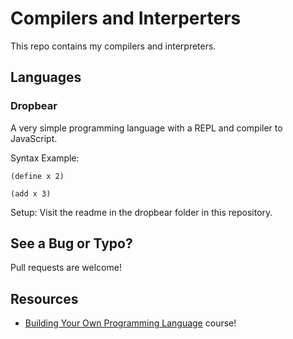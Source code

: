 # Compilers and Interperters
This repo contains my compilers and interpreters.

## Languages

### Dropbear
A very simple programming language with a REPL and compiler to JavaScript.

Syntax Example:
```
(define x 2)

(add x 3)
```
Setup:
Visit the readme in the dropbear folder in this repository.

## See a Bug or Typo?
Pull requests are welcome!

## Resources
-  [Building Your Own Programming Language](https://frontendmasters.com/courses/programming-language/) course!
